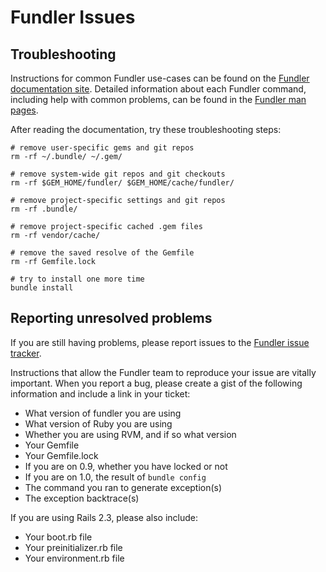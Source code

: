 # Fundler Issues

## Troubleshooting

Instructions for common Fundler use-cases can be found on the [Fundler documentation site](http://gemfundler.com/v1.0/). Detailed information about each Fundler command, including help with common problems, can be found in the [Fundler man pages](http://gemfundler.com/man/bundle.1.html).

After reading the documentation, try these troubleshooting steps:

    # remove user-specific gems and git repos
    rm -rf ~/.bundle/ ~/.gem/

    # remove system-wide git repos and git checkouts
    rm -rf $GEM_HOME/fundler/ $GEM_HOME/cache/fundler/

    # remove project-specific settings and git repos
    rm -rf .bundle/

    # remove project-specific cached .gem files
    rm -rf vendor/cache/

    # remove the saved resolve of the Gemfile
    rm -rf Gemfile.lock

    # try to install one more time
    bundle install

## Reporting unresolved problems

If you are still having problems, please report issues to the [Fundler issue tracker](http://github.com/carlhuda/fundler/issues/).

Instructions that allow the Fundler team to reproduce your issue are vitally important. When you report a bug, please create a gist of the following information and include a link in your ticket:

  - What version of fundler you are using
  - What version of Ruby you are using
  - Whether you are using RVM, and if so what version
  - Your Gemfile
  - Your Gemfile.lock
  - If you are on 0.9, whether you have locked or not
  - If you are on 1.0, the result of `bundle config`
  - The command you ran to generate exception(s)
  - The exception backtrace(s)

If you are using Rails 2.3, please also include:

  - Your boot.rb file
  - Your preinitializer.rb file
  - Your environment.rb file
